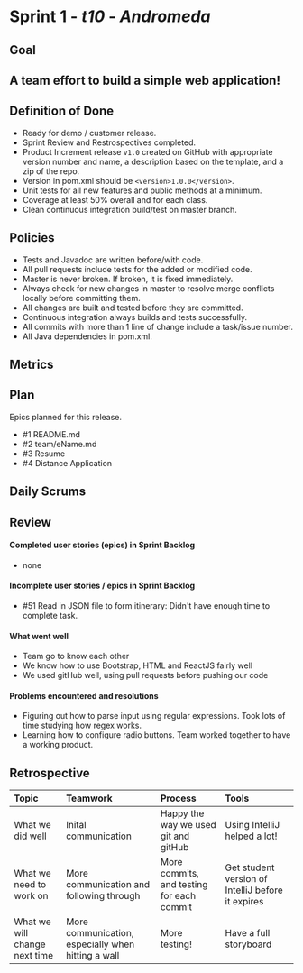 # Sprint 1 - *t10* - *Andromeda*

## Goal

## A team effort to build a simple web application!

## Definition of Done

* Ready for demo / customer release.
* Sprint Review and Restrospectives completed.
* Product Increment release `v1.0` created on GitHub with appropriate version number and name, a description based on the template, and a zip of the repo.
* Version in pom.xml should be `<version>1.0.0</version>`.
* Unit tests for all new features and public methods at a minimum.
* Coverage at least 50% overall and for each class.
* Clean continuous integration build/test on master branch.

## Policies

* Tests and Javadoc are written before/with code.  
* All pull requests include tests for the added or modified code.
* Master is never broken.  If broken, it is fixed immediately.
* Always check for new changes in master to resolve merge conflicts locally before committing them.
* All changes are built and tested before they are committed.
* Continuous integration always builds and tests successfully.
* All commits with more than 1 line of change include a task/issue number.
* All Java dependencies in pom.xml.


## Metrics

## Plan

Epics planned for this release.

* #1 README.md
* #2 team/eName.md
* #3 Resume
* #4 Distance Application

## Daily Scrums

## Review

#### Completed user stories (epics) in Sprint Backlog
* none

#### Incomplete user stories / epics in Sprint Backlog
* #51 Read in JSON file to form itinerary: Didn't have enough time to complete task.

#### What went well
* Team go to know each other
* We know how to use Bootstrap, HTML and ReactJS fairly well
* We used gitHub well, using pull requests before pushing our code

#### Problems encountered and resolutions
* Figuring out how to parse input using regular expressions. Took lots of time studying how regex works.
* Learning how to configure radio buttons. Team worked together to have a working product.

## Retrospective

Topic | Teamwork | Process | Tools
:--- | :--- | :--- | :---
What we did well | Inital communication | Happy the way we used git and gitHub | Using IntelliJ helped a lot!
What we need to work on | More communication and following through | More commits, and testing for each commit | Get student version of IntelliJ before it expires
What we will change next time | More communication, especially when hitting a wall | More testing! | Have a full storyboard
